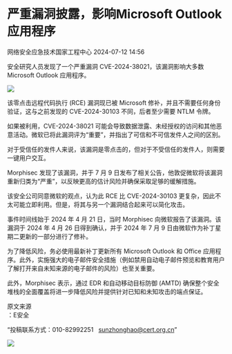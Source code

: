 #  严重漏洞披露，影响Microsoft Outlook 应用程序   
 网络安全应急技术国家工程中心   2024-07-12 14:56  
  
安全研究人员发现了一个严重漏洞 CVE-2024-38021，该漏洞影响大多数 Microsoft Outlook 应用程序。  
  
![](https://mmbiz.qpic.cn/sz_mmbiz_jpg/QmbJGbR2j6yBERDWREPLRfvyULWJsyu7QM2ibX5Miczs5l7TQtTDlvEib2V5398SvKjPtGIJbegpE4QPUAnGG1VZw/640?wx_fmt=jpeg&from=appmsg&wxfrom=13 "")  
  
  
该零点击远程代码执行 (RCE) 漏洞现已被 Microsoft 修补，并且不需要任何身份验证，这与之前发现的 CVE-2024-30103 不同，后者至少需要 NTLM 令牌。  
  
如果被利用，CVE-2024-38021 可能会导致数据泄露、未经授权的访问和其他恶意活动。微软已将此漏洞评为“重要”，并指出了可信和不可信发件人之间的区别。  
  
对于受信任的发件人来说，该漏洞是零点击的，但对于不受信任的发件人，则需要一键用户交互。  
  
Morphisec 发现了该漏洞，并于 7 月 9 日发布了相关公告，他敦促微软将该漏洞重新归类为“严重”，以反映更高的估计风险并确保采取足够的缓解措施。  
  
该安全公司同意微软的观点，认为此 RCE 比 CVE-2024-30103 更复杂，因此不太可能立即利用。但是，将其与另一个漏洞结合起来可以简化攻击。  
  
事件时间线始于 2024 年 4 月 21 日，当时 Morphisec 向微软报告了该漏洞。该漏洞于 2024 年 4 月 26 日得到确认，并于 2024 年 7 月 9 日由微软作为补丁星期二更新的一部分进行了修补。  
  
为了降低风险，务必使用最新补丁更新所有 Microsoft Outlook 和 Office 应用程序。此外，实施强大的电子邮件安全措施（例如禁用自动电子邮件预览和教育用户了解打开来自未知来源的电子邮件的风险）也至关重要。  
  
此外，Morphisec 表示，通过 EDR 和自动移动目标防御 (AMTD) 确保整个安全堆栈的全面覆盖将进一步降低风险并提供针对已知和未知攻击的端点保证。  
  
  
  
原文来源  
：E安全  
  
“投稿联系方式：010-82992251   sunzhonghao@cert.org.cn”  
  
![](https://mmbiz.qpic.cn/mmbiz_jpg/GoUrACT176n1NvL0JsVSB8lNDX2FCGZjW0HGfDVnFao65ic4fx6Rv4qylYEAbia4AU3V2Zz801UlicBcLeZ6gS6tg/640?wx_fmt=other&wxfrom=5&wx_lazy=1&wx_co=1&tp=webp "")  
  
  
